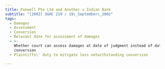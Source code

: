 ```yaml
---
title: Panwell Pte Ltd and Another v Indian Bank
subtitle: "[2002] SGHC 219 / 19\_September\_2002"
tags:
  - Damages
  - Assessment
  - Conversion
  - Relevant date for assessment of damages
  - >-
    Whether court can assess damages at date of judgment instead of date of
    conversion
  - Plaintiffs\' duty to mitigate loss notwithstanding conversion

---
```



